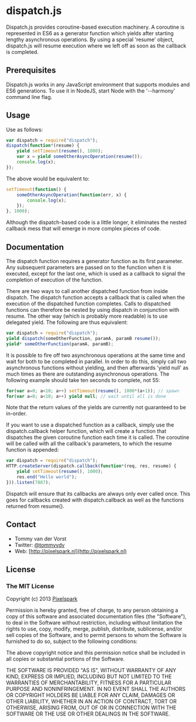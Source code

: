 # dispatch.js

Dispatch.js provides coroutine-based execution machinery. A coroutine is represented in ES6
as a generator function which yields after starting lengthy asynchronous operations. By using
a special 'resume' object, dispatch.js will resume execution where we left off as soon as the 
callback is completed.


## Prerequisites

Dispatch.js works in any JavaScript environment that supports modules and ES6 generations. To
use it in NodeJS, start Node with the '--harmony' command line flag.

## Usage

Use as follows:

````javascript
var dispatch = require("dispatch");
dispatch(function*(resume) {
	yield setTimeout(resume(), 1000);
	var x = yield someOtherAsyncOperation(resume());
	console.log(x);
});
````

The above would be equivalent to:

````javascript
setTimeout(function() {
	someOtherAsyncOperation(function(err, x) {
		console.log(x);
	});
}, 1000);
````

Although the dispatch-based code is a little longer, it eliminates the nested callback mess
that will emerge in more complex pieces of code. 

## Documentation

The dispatch function requires a generator function as its first parameter. Any subsequent
parameters are passed on to the function when it is executed, except for the last one, which
is used as a callback to signal the completion of execution of the function.

There are two ways to call another dispatched function from inside dispatch. The dispatch 
function accepts a callback that is called when the execution of the dispatched function 
completes. Calls to dispatched functions can therefore be nested by using dispatch in 
conjunction with resume. The other way (which is probably more readable) is to use delegated
yield. The following are thus equivalent:

````javascript
var dispatch = require("dispatch");
yield dispatch(someOtherFunction, paramA, paramB resume());
yield* someOtherFunction(paramA, paramB);
````

It is possible to fire off two asynchronous operations at the same time and wait for both
to be completed in parallel. In order to do this, simply call two asynchronous functions
without yielding, and then afterwards 'yield null' as much times as there are outstanding
asynchronous operations. The following example should take ten seconds to complete, not 55:

````javascript
for(var a=0; a<10; a++) setTimeout(resume(), 1000*(a+1)); // spawn
for(var a=0; a<10; a++) yield null; // wait until all is done
````

Note that the return values of the yields are currently not guaranteed to be in-order.

If you want to use a dispatched function as a callback, simply use the dispatch.callback 
helper function, which will create a function that dispatches the given coroutine function
each time it is called. The coroutine will be called with all the callback's parameters,
to which the resume function is appended:

````javascript
var dispatch = require("dispatch");
HTTP.createServer(dispatch.callback(function*(req, res, resume) {
	yield setTimeout(resume(), 1000);
	res.end("Hello world");
})).listen(7887);
````

Dispatch will ensure that its callbacks are always only ever called once. This goes for 
callbacks created with dispatch.callback as well as the functions returned from resume().

## Contact
- Tommy van der Vorst
- Twitter: [@tommyvdv](http://twitter.com/tommyvdv)
- Web: [http://pixelspark.nl](http://pixelspark.nl)

## License

### The MIT License
Copyright (c) 2013 [Pixelspark](http://pixelspark.nl)

Permission is hereby granted, free of charge, to any person obtaining a copy
of this software and associated documentation files (the "Software"), to deal
in the Software without restriction, including without limitation the rights
to use, copy, modify, merge, publish, distribute, sublicense, and/or sell
copies of the Software, and to permit persons to whom the Software is
furnished to do so, subject to the following conditions:

The above copyright notice and this permission notice shall be included in
all copies or substantial portions of the Software.

THE SOFTWARE IS PROVIDED "AS IS", WITHOUT WARRANTY OF ANY KIND, EXPRESS OR
IMPLIED, INCLUDING BUT NOT LIMITED TO THE WARRANTIES OF MERCHANTABILITY,
FITNESS FOR A PARTICULAR PURPOSE AND NONINFRINGEMENT. IN NO EVENT SHALL THE
AUTHORS OR COPYRIGHT HOLDERS BE LIABLE FOR ANY CLAIM, DAMAGES OR OTHER
LIABILITY, WHETHER IN AN ACTION OF CONTRACT, TORT OR OTHERWISE, ARISING FROM,
OUT OF OR IN CONNECTION WITH THE SOFTWARE OR THE USE OR OTHER DEALINGS IN
THE SOFTWARE.